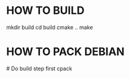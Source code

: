 # HOW TO BUILD

mkdir build
cd build
cmake ..
make

# HOW TO PACK DEBIAN

\# Do build step first
cpack